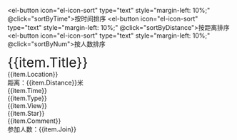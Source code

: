 <el-button icon="el-icon-sort" type="text" style="margin-left: 10%;" @click="sortByTime">按时间排序</el-button>
<el-button icon="el-icon-sort" type="text" style="margin-left: 10%;" @click="sortByDistance">按距离排序</el-button>
<el-button icon="el-icon-sort" type="text" style="margin-left: 10%;" @click="sortByNum">按人数排序</el-button>

<el-card class="box-card" shadow="always" v-for="item in activitys" :key="item.Title">
  <div slot="header" class="clearfix" style="font-size: 30px;">
    <span>{{item.Title}}</span>
    <el-tooltip class="item" effect="dark" content="查看详情" placement="top">
    <el-button icon="el-icon-search" style=" margin-right: 0%;" circle  @click="info(item)"></el-button>
    </el-tooltip>
    <el-tooltip class="item" effect="dark" content="参加活动" placement="top">
    <el-button type="success" icon="el-icon-check" style=" margin-right: 0%;" circle @click="join"></el-button>
    </el-tooltip>
    <el-tooltip class="item" effect="dark" content="收藏活动" placement="top">
    <el-button type="warning" icon="el-icon-star-off" style=" margin-right: 0%;" circle @click="collect"></el-button>
    </el-tooltip>
  </div>
  <el-row>
  <el-col :span="8" style="margin-left: 6%;">
  <div><i class="el-icon-location-outline"></i>  {{item.Location}}</div>
  <div><i class="el-icon-position"></i>  距离：{{item.Distance}}米</div>
  <div><i class="el-icon-time"></i>  {{item.Time}}</div>
  <div><i class="el-icon-paperclip"></i>  {{item.Type}}</div>
  </el-col>
  <el-col :span="2">
  <el-divider direction="vertical"></el-divider>
  </el-col>
  <el-col :span="8" style="margin-left: 10%;">
  <div><i class="el-icon-view"></i>  {{item.View}}</div>
  <div><i class="el-icon-star-off"></i>  {{item.Star}}</div>
  <div><i class="el-icon-chat-round"></i>  {{item.Comment}}</div>
  <div><i class="el-icon-user"></i>  参加人数：{{item.Join}}</div>
  </el-col>
  </el-row>
</el-card>

<script>
    export default {
        data() {
            return {
                activitys: [
                    {
                        Title:"去XX旅游",
                        Location:"上海-徐汇区",
                        Distance:260,
                        Time:"2021-08-21",
                        Type:"活动类型：旅游",
                        View:"浏览量：113",
                        Star:"收藏：20",
                        Comment:"评论数：8",
                        Join:5,
                    },
                    {
                        Title:"找人下象棋",
                        Location:"上海-徐汇区",
                        Distance:240,
                        Time:"2021-08-23",
                        Type:"活动类型：下棋",
                        View:"浏览量：60",
                        Star:"收藏：12",
                        Comment:"评论数：6",
                        Join:4,
                    },
                    {
                        Title:"晚七点人民广场",
                        Location:"上海-徐汇区",
                        Distance:100,
                        Time:"2021-08-22",
                        Type:"活动类型：广场舞",
                        View:"浏览量：230",
                        Star:"收藏：32",
                        Comment:"评论数：20",
                        Join:12,
                    },
                    {
                        Title:"公园徒步",
                        Location:"上海-徐汇区",
                        Distance:80,
                        Time:"2021-08-20",
                        Type:"活动类型：运动",
                        View:"浏览量：127",
                        Star:"收藏：21",
                        Comment:"评论数：11",
                        Join:7,
                    },
                    {
                        Title:"打麻将",
                        Location:"上海-徐汇区",
                        Distance:360,
                        Time:"2021-08-24",
                        Type:"活动类型：麻将",
                        View:"浏览量：241",
                        Star:"收藏：23",
                        Comment:"评论数：22",
                        Join:8,
                    },
                ],
            }
        },
        // computed: {
        //     activitys:function(){
        //       return this.activitys.sort(this.compare("Time"));
        //   },
        // },
        methods: {
            compare(attr){ //这是比较函数
                return function(x,y){
                    var a = x[attr];
                    var b = y[attr];
                    if (a < b)
                        return -1;
                    if (a > b)
                        return 1;
                    return 0;
                    //升序
                }
            },
            sortByTime() {
                this.activitys.sort(this.compare("Time"));
                // console.log(this.activitys);
            },
            sortByDistance() {
                this.activitys.sort(function(a,b) {return a.Distance - b.Distance;});
                // console.log(this.activitys);
            },
            sortByNum() {
                this.activitys.sort(function(a,b) {return a.Join - b.Join;});
            },
            join() {
                this.$message({
                    showClose: true,
                    message: '参加成功',
                    type: 'success'
                });
            },
            collect() {
                this.$message({
                    showClose: true,
                    message: '收藏成功',
                    type: 'success'
                });
            },
            info(item) {
                if(item.Title=="晚七点人民广场") this.$router.push({ path: `/info.html` });
            }
        }
    }
</script>

<style scoped>
  .el-dropdown-link {
    cursor: pointer;
    color: #409EFF;
  }
  .el-icon-arrow-down {
    font-size: 12px;
  }
  .text {
    font-size: 14px;
  }
  .item {
    margin-bottom: 18px;
  }
  .clearfix:before,
  .clearfix:after {
    display: table;
    content: "";
  }
  .clearfix:after {
    clear: both
  }
  .box-card {
    width: 100%;
    margin-top: 20px;
  }
  /* .el-button + .el-button {
      margin-left: 10px;
  } */
  .el-divider--vertical {
        height: 100px;
        width: 1px;
        margin-left: 100%;
    }
    .el-card {
        border-radius: 16px;
        box-shadow: 0 2px 4px rgba(0, 0, 0, .12), 0 0 6px rgba(0, 0, 0, .04);
    }
    /deep/.el-card__header {
        background: rgba(161, 249, 249, 1);
    }
    /deep/.el-card__body {
        background: rgba(245, 249, 161, 1);
    }
</style>